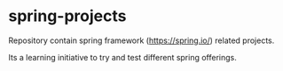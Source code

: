 # spring-projects
Repository contain spring framework (https://spring.io/) related projects.

Its a learning initiative to try and test different spring offerings.